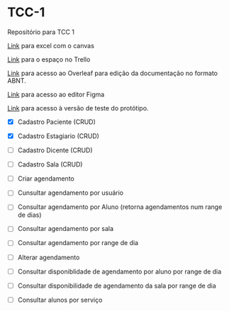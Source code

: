 
# TCC-1
Repositório para TCC 1

[Link](https://docs.google.com/spreadsheets/d/1Wg0_WSM1cKlJDJxukiATtz1dRjC7MpnP/edit#gid=1255062285) para excel com o canvas

[Link](https://trello.com/w/tcci54/home) para o espaço no Trello

[Link](https://pt.overleaf.com/2744385382vvfggmtsrtpz) para acesso ao Overleaf para edição da documentação no formato ABNT.

[Link](https://www.figma.com/file/s0W63PmAQJdSioNTx2fzrM/Tela-login%2Fcadastro?type=design&t=fPxSifL3scn1T3ip-1) para acesso ao editor Figma

[Link](https://www.figma.com/proto/s0W63PmAQJdSioNTx2fzrM/Tela-login%2Fcadastro?type=design&node-id=0-3&scaling=contain&page-id=0%3A1) para acesso à versão de teste do protótipo.


- [X] Cadastro Paciente (CRUD)
- [X] Cadastro Estagiario (CRUD)
- [ ] Cadastro Dicente (CRUD)
- [ ] Cadastro Sala (CRUD)
- [ ] Criar agendamento
- [ ] Cunsultar agendamento por usuário
- [ ] Consultar agendamento por Aluno (retorna agendamentos num range de dias)
- [ ] Consultar agendamento por sala
- [ ] Consultar agendamento por range de dia 
- [ ] Alterar agendamento
- [ ] Consultar disponiblidade de agendamento por aluno por range de dia
- [ ] Consultar disponibilidade de agendamento da sala por range de dia
- [ ] Consultar alunos por serviço

